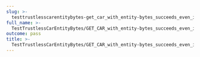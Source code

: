 ```yaml
---
slug: >-
  testtrustlesscarentitybytes-get_car_with_entity-bytes_succeeds_even_if_the_gateway_is_missing_a_block_before_the_requested_range_(format=car)-header_content-type
full_name: >-
  TestTrustlessCarEntityBytes/GET_CAR_with_entity-bytes_succeeds_even_if_the_gateway_is_missing_a_block_before_the_requested_range_(format=car)/Header_Content-Type
outcome: pass
title: >-
  TestTrustlessCarEntityBytes/GET_CAR_with_entity-bytes_succeeds_even_if_the_gateway_is_missing_a_block_before_the_requested_range_(format=car)/Header_Content-Type
---
```


